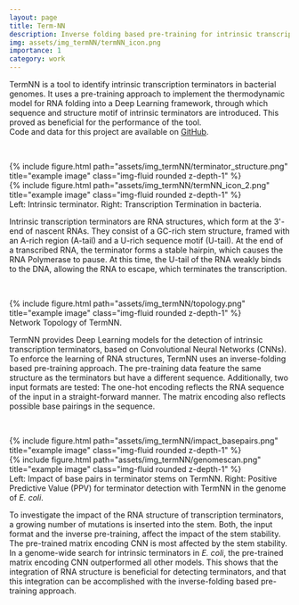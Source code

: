 ```yaml
---
layout: page
title: Term-NN
description: Inverse folding based pre-training for intrinsic transcription terminator identification.
img: assets/img_termNN/termNN_icon.png
importance: 1
category: work
---
```



TermNN is a tool to identify intrinsic transcription terminators in bacterial genomes. It uses a pre-training approach to implement the thermodynamic model for RNA folding into a Deep Learning framework, through which sequence and structure motif of intrinsic terminators are introduced. This proved as beneficial for the performance of the tool.  
Code and data for this project are available on [GitHub](https://github.com/VivianBrandenburg/termNN.git).


&nbsp;
<div class="row">
    <div class="col-sm mt-3 mt-md-0">
        {% include figure.html path="assets/img_termNN/terminator_structure.png" title="example image" class="img-fluid rounded z-depth-1" %}
    </div>
    <div class="col-sm mt-3 mt-md-0">
        {% include figure.html path="assets/img_termNN/termNN_icon_2.png" title="example image" class="img-fluid rounded z-depth-1" %}
    </div>
</div>
<div class="caption">
    Left: Intrinsic terminator. Right: Transcription Termination in bacteria.
</div>



Intrinsic transcription terminators are RNA structures, which form at the 3'-end of nascent RNAs. They consist of a GC-rich stem structure, framed with an A-rich region (A-tail) and a U-rich sequence motif (U-tail). At the end of a transcribed RNA, the terminator forms a stable hairpin, which causes the RNA Polymerase to pause. At this time, the U-tail of the RNA weakly binds to the DNA, allowing the RNA to escape, which terminates the transcription. 


&nbsp;
<div class="row">
    <div class="col-sm mt-3 mt-md-0">
        {% include figure.html path="assets/img_termNN/topology.png" title="example image" class="img-fluid rounded z-depth-1" %}
    </div>
</div>
<div class="caption">
    Network Topology of TermNN.
</div>


TermNN provides Deep Learning models for the detection of intrinsic transcription terminators, based on Convolutional Neural Networks (CNNs). To enforce the learning of RNA structures, TermNN uses an inverse-folding based pre-training approach. The pre-training data feature the same structure as the terminators but have a different sequence. Additionally, two input formats are tested: The one-hot encoding reflects the RNA sequence of the input in a straight-forward manner. The matrix encoding also reflects possible base pairings in the sequence.

&nbsp;
<div class="row">
    <div class="col-sm mt-3 mt-md-0">
        {% include figure.html path="assets/img_termNN/impact_basepairs.png" title="example image" class="img-fluid rounded z-depth-1" %}
    </div>
    <div class="col-sm mt-3 mt-md-0">
        {% include figure.html path="assets/img_termNN/genomescan.png" title="example image" class="img-fluid rounded z-depth-1" %}
    </div>
</div>
<div class="caption">
    Left: Impact of base pairs in terminator stems on TermNN. Right: Positive Predictive Value (PPV) for terminator detection with TermNN in the genome of <i>E. coli</i>. 
</div>


To investigate the impact of the RNA structure of transcription terminators, a growing number of mutations is inserted into the stem. Both, the input format and the inverse pre-training, affect the impact of the stem stability. The pre-trained matrix encoding CNN is most affected by the stem stability. In a genome-wide search for intrinsic terminators in *E. coli*, the pre-trained matrix encoding CNN outperformed all other models. This shows that the integration of RNA structure is beneficial for detecting terminators, and that this integration can be accomplished with the inverse-folding based pre-training approach. 